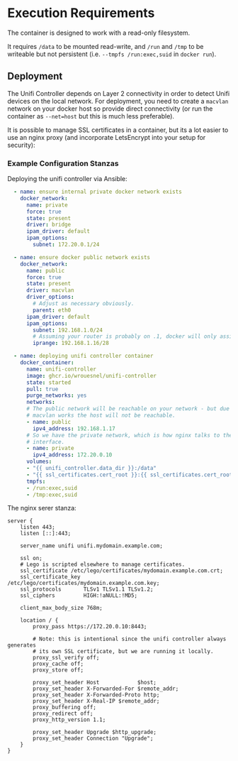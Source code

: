 # Execution Requirements
The container is designed to work with a read-only filesystem.

It requires `/data` to be mounted read-write, and `/run` and `/tmp` to be
writeable but not persistent (i.e. `--tmpfs /run:exec,suid` in `docker run`).

## Deployment

The Unifi Controller depends on Layer 2 connectivity in order to detect Unifi
devices on the local network. For deployment, you need to create a `macvlan`
network on your docker host so provide direct connectivity (or run the container
as `--net=host` but this is much less preferable).

It is possible to manage SSL certificates in a container, but its a lot easier
to use an nginx proxy (and incorporate LetsEncrypt into your setup for
security):

### Example Configuration Stanzas
Deploying the unifi controller via Ansible:
```yaml
  - name: ensure internal private docker network exists
    docker_network:
      name: private
      force: true
      state: present
      driver: bridge
      ipam_driver: default
      ipam_options:
        subnet: 172.20.0.1/24

  - name: ensure docker public network exists
    docker_network:
      name: public
      force: true
      state: present
      driver: macvlan
      driver_options:
        # Adjust as necessary obviously.
        parent: eth0
      ipam_driver: default
      ipam_options:
        subnet: 192.168.1.0/24
        # Assuming your router is probably on .1, docker will only assign .16-.30
        iprange: 192.168.1.16/28

  - name: deploying unifi controller container
    docker_container:
      name: unifi-controller
      image: ghcr.io/wrouesnel/unifi-controller
      state: started
      pull: true
      purge_networks: yes
      networks:
      # The public network will be reachable on your network - but due to how
      # macvlan works the host will not be reachable.
      - name: public
        ipv4_address: 192.168.1.17
      # So we have the private network, which is how nginx talks to the private
      # interface.
      - name: private
        ipv4_address: 172.20.0.10
      volumes:
      - "{{ unifi_controller.data_dir }}:/data"
      - "{{ ssl_certificates.cert_root }}:{{ ssl_certificates.cert_root }}:ro"
      tmpfs:
      - /run:exec,suid
      - /tmp:exec,suid
```
The nginx serer stanza:
```
server {
	listen 443;
	listen [::]:443;
	
	server_name unifi unifi.mydomain.example.com;
	
	ssl on;
	# Lego is scripted elsewhere to manage certificates.
	ssl_certificate /etc/lego/certificates/mydomain.example.com.crt;
	ssl_certificate_key /etc/lego/certificates/mydomain.example.com.key;
	ssl_protocols       TLSv1 TLSv1.1 TLSv1.2;
    ssl_ciphers         HIGH:!aNULL:!MD5;
    
    client_max_body_size 768m;
    
    location / {
        proxy_pass https://172.20.0.10:8443;
        
        # Note: this is intentional since the unifi controller always generates
        # its own SSL certificate, but we are running it locally.
        proxy_ssl_verify off;
        proxy_cache off;
        proxy_store off;
        
        proxy_set_header Host            $host;
        proxy_set_header X-Forwarded-For $remote_addr;
        proxy_set_header X-Forwarded-Proto http;
        proxy_set_header X-Real-IP $remote_addr;
        proxy_buffering off;
        proxy_redirect off;
        proxy_http_version 1.1;
        
        proxy_set_header Upgrade $http_upgrade;
        proxy_set_header Connection "Upgrade";
    }
}
```
